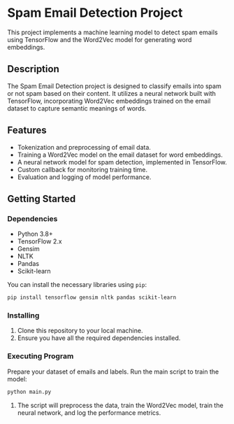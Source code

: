 
# Spam Email Detection Project

This project implements a machine learning model to detect spam emails using TensorFlow and the Word2Vec model for generating word embeddings.

## Description
The Spam Email Detection project is designed to classify emails into spam or not spam based on their content. It utilizes a neural network built with TensorFlow, incorporating Word2Vec embeddings trained on the email dataset to capture semantic meanings of words.

## Features

- Tokenization and preprocessing of email data.
- Training a Word2Vec model on the email dataset for word embeddings.
- A neural network model for spam detection, implemented in TensorFlow.
- Custom callback for monitoring training time.
- Evaluation and logging of model performance.

## Getting Started

### Dependencies

- Python 3.8+
- TensorFlow 2.x
- Gensim
- NLTK
- Pandas
- Scikit-learn

You can install the necessary libraries using `pip`:

```bash
pip install tensorflow gensim nltk pandas scikit-learn
```

### Installing
1. Clone this repository to your local machine.
2. Ensure you have all the required dependencies installed.

### Executing Program
Prepare your dataset of emails and labels.
Run the main script to train the model:
```bash
python main.py
```

1. The script will preprocess the data, train the Word2Vec model, train the neural network, and log the performance metrics.

